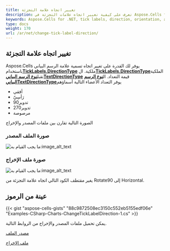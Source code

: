 ```yaml
---
title: تغيير اتجاه علامة التجزئة
description: تعرف على كيفية تغيير اتجاه علامات التجزئة في Aspose.Cells for .NET. سيساعدك دليلنا على فهم كيفية ضبط اتجاه علامات التجزئة على المحاور، بما في ذلك الاتجاهات الأفقية والرأسية والزاوية.
keywords: Aspose.Cells for .NET, tick labels, direction, orientation, axes, horizontal, vertical, angled.
type: docs
weight: 170
url: /ar/net/change-tick-label-direction/
---
```

##  **تغيير اتجاه علامة التجزئة**

Aspose.Cells يوفر لك القدرة على تغيير اتجاه تسمية علامة الرسم البياني باستخدام[**TickLabels.DirectionType**](https://reference.aspose.com/cells/net/aspose.cells.charts/ticklabels/properties/directiontype) ملكية. ال[**TickLabels.DirectionType**](https://reference.aspose.com/cells/net/aspose.cells.charts/ticklabels/properties/directiontype)الملكية تقبل[**نوع الرسم البيانيTextDirectionType**](https://reference.aspose.com/cells/net/aspose.cells.charts/charttextdirectiontype) قيمة التعداد. ال[**نوع الرسم البيانيTextDirectionType**](https://reference.aspose.com/cells/net/aspose.cells.charts/charttextdirectiontype)يوفر التعداد الأعضاء التالية أسماؤهم

- أفقي
- رَأسِيّ
- تدوير90
- تدوير270
- مرصوصة

الصورة التالية تقارن بين ملفات المصدر والإخراج

###  **صورة الملف المصدر**

![ما يجب القيام به:image_alt_text](change-tick-label-direction_1.jpg)

###  **صورة ملف الإخراج**

![ما يجب القيام به:image_alt_text](change-tick-label-direction_2.jpg)

يغير مقتطف الكود التالي اتجاه علامة التجزئة من Rotate90 إلى Horizontal.

##  **عينة من الرموز**

{{< gist "aspose-cells-gists" "88c9872508ec3150c552eb5155edf06e" "Examples-CSharp-Charts-ChangeTickLabelDirection-1.cs" >}}

يمكن تحميل ملفات المصدر والإخراج من الروابط التالية.

[مصدر الملف](105480221.xlsx)

[ملف إلاخراج](105480223.xlsx)
